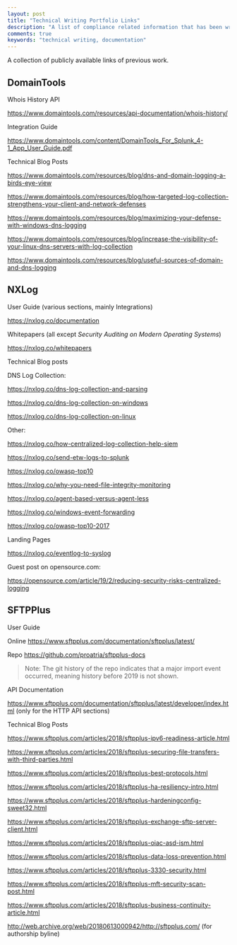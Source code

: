 ```yaml
---
layout: post
title: "Technical Writing Portfolio Links"
description: "A list of compliance related information that has been written"
comments: true
keywords: "technical writing, documentation"
---
```


A collection of publicly available links of previous work.

## DomainTools

Whois History API

https://www.domaintools.com/resources/api-documentation/whois-history/

Integration Guide

https://www.domaintools.com/content/DomainTools_For_Splunk_4-1_App_User_Guide.pdf

Technical Blog Posts

https://www.domaintools.com/resources/blog/dns-and-domain-logging-a-birds-eye-view

https://www.domaintools.com/resources/blog/how-targeted-log-collection-strengthens-your-client-and-network-defenses

https://www.domaintools.com/resources/blog/maximizing-your-defense-with-windows-dns-logging

https://www.domaintools.com/resources/blog/increase-the-visibility-of-your-linux-dns-servers-with-log-collection

https://www.domaintools.com/resources/blog/useful-sources-of-domain-and-dns-logging

## NXLog

User Guide (various sections, mainly Integrations)

https://nxlog.co/documentation

Whitepapers (all except _Security Auditing on Modern Operating Systems_)

https://nxlog.co/whitepapers

Technical Blog posts

DNS Log Collection:

https://nxlog.co/dns-log-collection-and-parsing

https://nxlog.co/dns-log-collection-on-windows

https://nxlog.co/dns-log-collection-on-linux

Other:

https://nxlog.co/how-centralized-log-collection-help-siem

https://nxlog.co/send-etw-logs-to-splunk

https://nxlog.co/owasp-top10

https://nxlog.co/why-you-need-file-integrity-monitoring

https://nxlog.co/agent-based-versus-agent-less

https://nxlog.co/windows-event-forwarding

https://nxlog.co/owasp-top10-2017

Landing Pages

https://nxlog.co/eventlog-to-syslog

Guest post on opensource.com:

https://opensource.com/article/19/2/reducing-security-risks-centralized-logging


## SFTPPlus

User Guide

Online https://www.sftpplus.com/documentation/sftpplus/latest/

Repo https://github.com/proatria/sftpplus-docs

> Note: The git history of the repo indicates that a major import event occurred, meaning history before 2019 is not shown.

API Documentation

https://www.sftpplus.com/documentation/sftpplus/latest/developer/index.html (only for the HTTP API sections)

Technical Blog Posts

https://www.sftpplus.com/articles/2018/sftpplus-ipv6-readiness-article.html

https://www.sftpplus.com/articles/2018/sftpplus-securing-file-transfers-with-third-parties.html

https://www.sftpplus.com/articles/2018/sftpplus-best-protocols.html

https://www.sftpplus.com/articles/2018/sftpplus-ha-resiliency-intro.html

https://www.sftpplus.com/articles/2018/sftpplus-hardeningconfig-sweet32.html

https://www.sftpplus.com/articles/2018/sftpplus-exchange-sftp-server-client.html

https://www.sftpplus.com/articles/2018/sftpplus-oiac-asd-ism.html

https://www.sftpplus.com/articles/2018/sftpplus-data-loss-prevention.html

https://www.sftpplus.com/articles/2018/sftpplus-3330-security.html

https://www.sftpplus.com/articles/2018/sftpplus-mft-security-scan-post.html

https://www.sftpplus.com/articles/2018/sftpplus-business-continuity-article.html

http://web.archive.org/web/20180613000942/http://sftpplus.com/ (for authorship byline)
